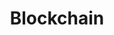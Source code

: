 ---
title: Blockchain
description: We develop safe and secure blockchain-based software solutions for advanced financial and other decentralized services.
---